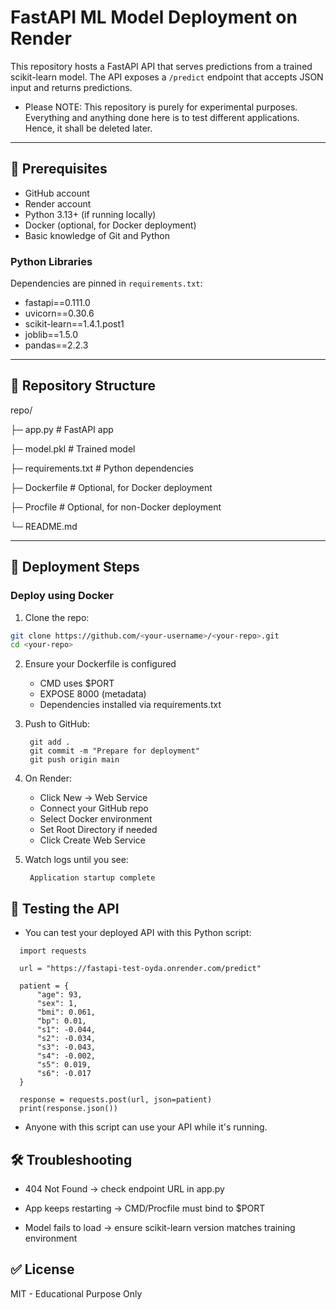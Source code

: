 # FastAPI ML Model Deployment on Render

This repository hosts a FastAPI API that serves predictions from a trained scikit-learn model. The API exposes a `/predict` endpoint that accepts JSON input and returns predictions.
- Please NOTE: This repository is purely for experimental purposes. Everything and anything done here is to test different applications. Hence, it shall be deleted later.

---

## 📝 Prerequisites

- GitHub account
- Render account
- Python 3.13+ (if running locally)
- Docker (optional, for Docker deployment)
- Basic knowledge of Git and Python

### Python Libraries

Dependencies are pinned in `requirements.txt`:
  - fastapi==0.111.0
  - uvicorn==0.30.6
  - scikit-learn==1.4.1.post1
  - joblib==1.5.0
  - pandas==2.2.3


---

## 📁 Repository Structure

repo/

├─ app.py # FastAPI app

├─ model.pkl # Trained model

├─ requirements.txt # Python dependencies

├─ Dockerfile # Optional, for Docker deployment

├─ Procfile # Optional, for non-Docker deployment

└─ README.md


---

## 🚀 Deployment Steps

### Deploy using Docker

1. Clone the repo:

```bash
git clone https://github.com/<your-username>/<your-repo>.git
cd <your-repo>
```

2. Ensure your Dockerfile is configured
    - CMD uses $PORT
    - EXPOSE 8000 (metadata)
    - Dependencies installed via requirements.txt

3. Push to GitHub:
   ```
    git add .
    git commit -m "Prepare for deployment"
    git push origin main
   ```

4. On Render:

    - Click New → Web Service
    - Connect your GitHub repo
    - Select Docker environment
    - Set Root Directory if needed
    - Click Create Web Service

5. Watch logs until you see:
   ```
    Application startup complete
   ```

## 🧪 Testing the API

  - You can test your deployed API with this Python script:
  ```
    import requests

    url = "https://fastapi-test-oyda.onrender.com/predict"
    
    patient = {
        "age": 93,
        "sex": 1,
        "bmi": 0.061,
        "bp": 0.01,
        "s1": -0.044,
        "s2": -0.034,
        "s3": -0.043,
        "s4": -0.002,
        "s5": 0.019,
        "s6": -0.017
    }
    
    response = requests.post(url, json=patient)
    print(response.json())
```
  - Anyone with this script can use your API while it's running.


## 🛠 Troubleshooting

 - 404 Not Found → check endpoint URL in app.py

 - App keeps restarting → CMD/Procfile must bind to $PORT

 - Model fails to load → ensure scikit-learn version matches training environment

## ✅ License

MIT - Educational Purpose Only


